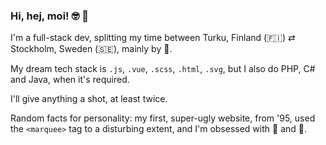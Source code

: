 ### Hi, hej, moi! 🤓 👋

I'm a full-stack dev, splitting my time between Turku, Finland (🇫🇮) ⇄ Stockholm, Sweden (🇸🇪), mainly by 🚢.

My dream tech stack is `.js`, `.vue`, `.scss`, `.html`, `.svg`, but I also do PHP, C# and Java, when it's required.

I'll give anything a shot, at least twice.

Random facts for personality: my first, super-ugly website, from '95, used the `<marquee>` tag to a disturbing extent, and I'm obsessed with 🍅 and 🍝.
